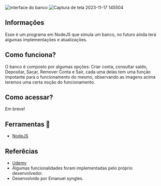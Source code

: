 ![interface do banco](https://github.com/Emanuelsyngles/Account/assets/122393755/b6bdeec9-cd47-4865-b055-49dd7c20fb26)
![Captura de tela 2023-11-17 145504](https://github.com/Emanuelsyngles/Account/assets/122393755/8a46e71e-58ff-47af-83c4-b51da1854ad5)



## Informações
  Esse é um programa em NodeJS que simula um banco, no futuro ainda terá algumas implementações e atualizações.

 ## Como funciona?
 O banco é composto por algumas opções: Criar conta, consultar saldo, Depositar, Sacar, Remover Conta e Sair, cada uma delas tem uma função impotante para o funcionamento do mesmo,
 observando as imagens acima teremos uma certa noção do funcionamento.

## Como acessar?
Em breve!

 ## Ferramentas 🔧
- [NodeJS](https://nodejs.org/en)
  
 ## Referêcias

 - [Udemy](https://www.udemy.com/) 
 - Algumas funcionalidades foram implementadas pelo próprio desenvolvedor.
 - Desenvolvido por Emanuel syngles.

